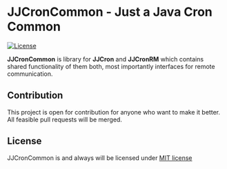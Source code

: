 # JJCronCommon - Just a Java Cron Common

[![License](http://img.shields.io/:license-mit-blue.svg)](http://badges.mit-license.org)

**JJCronCommon** is library for **JJCron** and **JJCronRM** which contains shared functionality of them both, most importantly interfaces for remote communication. 

## Contribution

This project is open for contribution for anyone who want to make it better. All feasible pull requests will be merged.

## License
JJCronCommon is and always will be licensed under [MIT license](LICENSE)